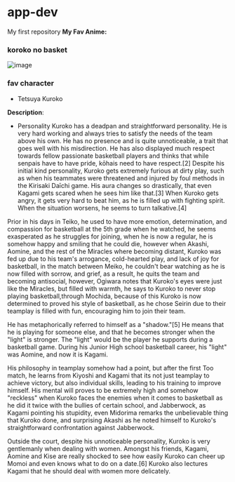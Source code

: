 # app-dev
My first repository
**My Fav Anime:**
### koroko no basket
  
![image](https://github.com/user-attachments/assets/b9ac4fdf-66fa-4f47-a90b-55b4087f7e06)



### fav character
- Tetsuya Kuroko


****Description****:
- Personality
Kuroko has a deadpan and straightforward personality. He is very hard working and always tries to satisfy the needs of the team above his own. He has no presence and is quite unnoticeable, a trait that goes well with his misdirection. He has also displayed much respect towards fellow passionate basketball players and thinks that while senpais have to have pride, kōhais need to have respect.[2] Despite his initial kind personality, Kuroko gets extremely furious at dirty play, such as when his teammates were threatened and injured by foul methods in the Kirisaki Daīchi game. His aura changes so drastically, that even Kagami gets scared when he sees him like that.[3] When Kuroko gets angry, it gets very hard to beat him, as he is filled up with fighting spirit. When the situation worsens, he seems to turn talkative.[4]

Prior in his days in Teiko, he used to have more emotion, determination, and compassion for basketball at the 5th grade when he watched, he seems exasperated as he struggles for joining, when he is now a regular, he is somehow happy and smiling that he could die, however when Akashi, Aomine, and the rest of the Miracles where becoming distant, Kuroko was fed up due to his team's arrogance, cold-hearted play, and lack of joy for basketball, in the match between Meiko, he couldn't bear watching as he is now filled with sorrow, and grief, as a result, he quits the team and becoming antisocial, however, Ogiwara notes that Kuroko's eyes were just like the Miracles, but filled with warmth, he says to Kuroko to never stop playing basketball,through Mochida, because of this Kuroko is now determined to proved his style of basketball, as he chose Seirin due to their teamplay is filled with fun, encouraging him to join their team.

He has metaphorically referred to himself as a "shadow."[5] He means that he is playing for someone else, and that he becomes stronger when the "light" is stronger. The "light" would be the player he supports during a basketball game. During his Junior High school basketball career, his "light" was Aomine, and now it is Kagami.

His philosophy in teamplay somehow had a point, but after the first Too match, he learns from Kiyoshi and Kagami that its not just teamplay to achieve victory, but also individual skills, leading to his training to improve himself. His mental will proves to be extremely high and somehow "reckless" when Kuroko faces the enemies when it comes to basketball as he did it twice with the bullies of certain school, and Jabberwock, as Kagami pointing his stupidity, even Midorima remarks the unbelievable thing that Kuroko done, and surprising Akashi as he noted himself to Kuroko's straightforward confrontation against Jabberwock.

Outside the court, despite his unnoticeable personality, Kuroko is very gentlemanly when dealing with women. Amongst his friends, Kagami, Aomine and Kise are really shocked to see how easily Kuroko can cheer up Momoi and even knows what to do on a date.[6] Kuroko also lectures Kagami that he should deal with women more delicately.
